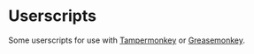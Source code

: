 Userscripts
===========

Some userscripts for use with [Tampermonkey][tm] or [Greasemonkey][gm].

[tm]: https://tampermonkey.net/
[gm]: http://www.greasespot.net/
